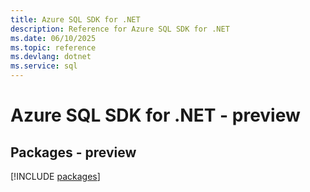 ```yaml
---
title: Azure SQL SDK for .NET
description: Reference for Azure SQL SDK for .NET
ms.date: 06/10/2025
ms.topic: reference
ms.devlang: dotnet
ms.service: sql
---
```

# Azure SQL SDK for .NET - preview
## Packages - preview
[!INCLUDE [packages](sql-index.md)]